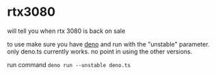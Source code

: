 # rtx3080
 will tell you when rtx 3080 is back on sale

to use make sure you have [deno](https://deno.land/) and run with the "unstable" parameter.
only deno.ts currently works. no point in using the other versions.

run command
`deno run --unstable deno.ts`
